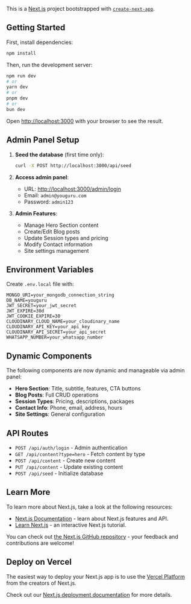 This is a [Next.js](https://nextjs.org) project bootstrapped with [`create-next-app`](https://github.com/vercel/next.js/tree/canary/packages/create-next-app).

## Getting Started

First, install dependencies:

```bash
npm install
```

Then, run the development server:

```bash
npm run dev
# or
yarn dev
# or
pnpm dev
# or
bun dev
```

Open [http://localhost:3000](http://localhost:3000) with your browser to see the result.

## Admin Panel Setup

1. **Seed the database** (first time only):
   ```bash
   curl -X POST http://localhost:3000/api/seed
   ```

2. **Access admin panel**:
   - URL: [http://localhost:3000/admin/login](http://localhost:3000/admin/login)
   - Email: `admin@youguru.com`
   - Password: `admin123`

3. **Admin Features**:
   - Manage Hero Section content
   - Create/Edit Blog posts
   - Update Session types and pricing
   - Modify Contact information
   - Site settings management

## Environment Variables

Create `.env.local` file with:

```
MONGO_URI=your_mongodb_connection_string
DB_NAME=youguru
JWT_SECRET=your_jwt_secret
JWT_EXPIRE=30d
JWT_COOKIE_EXPIRE=30
CLOUDINARY_CLOUD_NAME=your_cloudinary_name
CLOUDINARY_API_KEY=your_api_key
CLOUDINARY_API_SECRET=your_api_secret
WHATSAPP_NUMBER=your_whatsapp_number
```

## Dynamic Components

The following components are now dynamic and manageable via admin panel:

- **Hero Section**: Title, subtitle, features, CTA buttons
- **Blog Posts**: Full CRUD operations
- **Session Types**: Pricing, descriptions, packages
- **Contact Info**: Phone, email, address, hours
- **Site Settings**: General configuration

## API Routes

- `POST /api/auth/login` - Admin authentication
- `GET /api/content?type=hero` - Fetch content by type
- `POST /api/content` - Create new content
- `PUT /api/content` - Update existing content
- `POST /api/seed` - Initialize database

## Learn More

To learn more about Next.js, take a look at the following resources:

- [Next.js Documentation](https://nextjs.org/docs) - learn about Next.js features and API.
- [Learn Next.js](https://nextjs.org/learn) - an interactive Next.js tutorial.

You can check out [the Next.js GitHub repository](https://github.com/vercel/next.js) - your feedback and contributions are welcome!

## Deploy on Vercel

The easiest way to deploy your Next.js app is to use the [Vercel Platform](https://vercel.com/new?utm_medium=default-template&filter=next.js&utm_source=create-next-app&utm_campaign=create-next-app-readme) from the creators of Next.js.

Check out our [Next.js deployment documentation](https://nextjs.org/docs/app/building-your-application/deploying) for more details.
